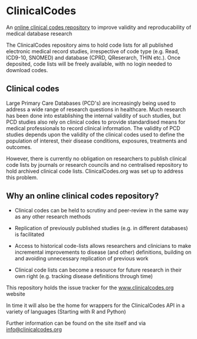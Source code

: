 ClinicalCodes
=============

An [online clinical codes repository](http://www.clinicalcodes.org) to improve validity and reproducability of medical database research

The ClinicalCodes repository aims to hold code lists for all published electronic medical record studies, 
irrespective of code type (e.g. Read, ICD9-10, SNOMED) and database (CPRD, QReserarch, THIN etc.). 
Once deposited, code lists will be freely available, with no login needed to download codes.

Clinical codes
--------------

Large Primary Care Databases (PCD's) are increasingly being used to address a wide range of research questions in healthcare. Much research has been done into establishing the internal validity of such studies, but PCD studies also rely on clinical codes to provide standardised means for medical professionals to record clinical information. The validity of PCD studies depends upon the validity of the clinical codes used to define the population of interest, their disease conditions, exposures, treatments and outcomes.

However, there is currently no obligation on researchers to publish clinical code lists by journals or research councils and no centralised repository to hold archived clinical code lists. ClinicalCodes.org was set up to address this problem.

Why an online clinical codes repository?
----------------------------------------

* Clinical codes can be held to scrutiny and peer-review in the same way as any other research methods

* Replication of previously published studies (e.g. in different databases) is facilitated

* Access to historical code-lists allows researchers and clinicians to make incremental improvements to disease (and other) definitions, building on and avoiding unnecessary replication of previous work

* Clinical code lists can become a resource for future research in their own right (e.g. tracking disease definitions through time)

This repository holds the issue tracker for the www.clinicalcodes.org website

In time it will also be the home for wrappers for the ClinicalCodes API in a variety of languages (Starting with R and Python)

Further information can be found on the site itself and via info@clinicalcodes.org
